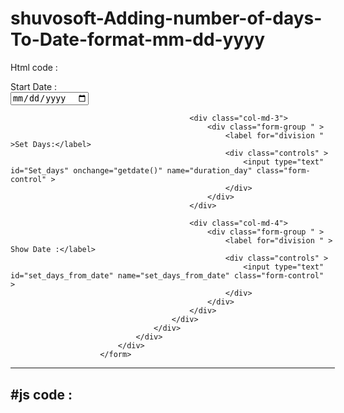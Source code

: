 # shuvosoft-Adding-number-of-days-To-Date-format-mm-dd-yyyy
Html code :
                    <form class="form"  >
                            <div data-repeater-list="sickGoat" style="width: 103%;">
                                <div class="input-group mb-1 area_div" data-repeater-item>
                                    <div class="col-md-11">
                                        <div class="row">
                                            <div class="col-md-3">
                                                <div class="form-group " >
                                                    <label for="division " > Start Date :</label>
                                                    <div class="controls" >
                                                      <input type="date" id="start_Date" name="date" class="form-control" >
                                                    </div>
                                                </div>
                                            </div>

                                            <div class="col-md-3">
                                                <div class="form-group " >
                                                    <label for="division " >Set Days:</label>
                                                    <div class="controls" >
                                                        <input type="text" id="Set_days" onchange="getdate()" name="duration_day" class="form-control" >
                                                    </div>
                                                </div>
                                            </div>

                                            <div class="col-md-4">
                                                <div class="form-group " >
                                                    <label for="division " > Show Date :</label>
                                                    <div class="controls" >
                                                        <input type="text" id="set_days_from_date" name="set_days_from_date" class="form-control"   >
                                                    </div>
                                                </div>
                                            </div>
                                        </div>
                                    </div>
                                </div>
                            </div>
                        </form>
                        
 --------------------------------                       
   #js code :
 -------------------------------
  <script>

        function getdate() {
            var set_date = document.getElementById('start_Date').value;
            var set_day_value = parseFloat(document.getElementById('Set_days').value);

            var newdate = new Date(set_date);

            newdate.setDate(newdate.getDate() + set_day_value);
            // alert(newdate.getDate())

            var dd = newdate.getDate('dd');
            if(dd < 10) {
                dd = '0'+dd;
            }
            var mm = newdate.getMonth('mm') + 1;
            if(mm < 10) {
                mm = '0'+mm;
            }
            var y = newdate.getFullYear();

            var someFormattedDate = mm  +'-'+ dd +'-'+ y ;
            // alert(someFormattedDate);
            document.getElementById('set_days_from_date').value = someFormattedDate;
        }
    </script>
